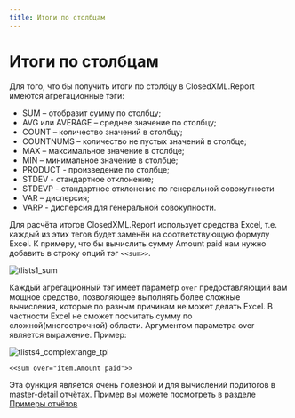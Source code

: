 ```yaml
---
title: Итоги по столбцам
---
```


# Итоги по столбцам

Для того, что бы получить итоги по столбцу в ClosedXML.Report имеются агрегационные тэги:

* SUM – отобразит сумму по столбцу;
* AVG или AVERAGE – среднее значение по столбцу;
* COUNT – количество значений в столбцу;
* COUNTNUMS – количество не пустых значений в столбце;
* MAX – максимальное значение в столбце;
* MIN – минимальное значение в столбце;
* PRODUCT - произведение по столбце;
* STDEV - стандартное отклонение;
* STDEVP - стандартное отклонение по генеральной совокупности
* VAR – дисперсия;
* VARP - дисперсия для генеральной совокупности.

Для расчёта итогов ClosedXML.Report использует средства Excel, т.е. каждый из этих тегов будет заменён на соответствующую формулу Excel. К примеру, что бы вычислить сумму Amount paid нам нужно добавить в строку опций тэг `<<sum>>`.

![tlists1_sum](https://user-images.githubusercontent.com/1150085/41203072-128c9404-6cdb-11e8-9126-3957ddfccb10.png)

Каждый агрегационный тэг имеет параметр `over` предоставляющий вам мощное средство, позволяющее выполнять более сложные вычисления, которые по разным причинам не может делать Excel. В частности Excel не сможет посчитать сумму по сложной(многострочной) области. Аргументом параметра over является выражение. Пример:

![tlists4_complexrange_tpl](https://user-images.githubusercontent.com/1150085/41203364-6e9ff36e-6cde-11e8-8551-671c787f7a10.png)

```
<<sum over="item.Amount paid">>
```

Эта функция является очень полезной и для вычислений подитогов в master-detail отчётах. Пример вы можете посмотреть в разделе [Примеры отчётов](Examples)
